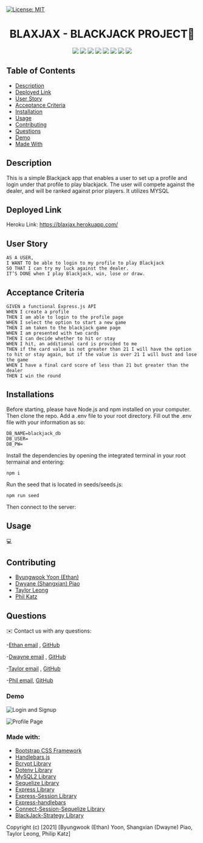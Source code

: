 
[![License: MIT](https://img.shields.io/badge/License-MIT-green.svg)](https://opensource.org/licenses/MIT)
<h1 align="center">BLAXJAX - BLACKJACK PROJECT👋</h1>
    
<p align="center">
    <img src="https://img.shields.io/badge/Javascript-yellow" />
    <img src="https://img.shields.io/badge/express-orange" />
    <img src="https://img.shields.io/badge/Sequelize-blue"  />
    <img src="https://img.shields.io/badge/mySQL-red"  />
    <img src="https://img.shields.io/badge/dotenv-green" />
    <img src="https://img.shields.io/badge/Handlebars-blueviolet" />
    <img src="https://img.shields.io/badge/BlackjackStrategy-lightgrey" />
    <img src="https://img.shields.io/badge/Bcrypt-ff69b4" />
</p>

## Table of Contents
- [Description](#Description)
- [Deployed Link](#Deployed-Link)
- [User Story](#User-Story)
- [Acceptance Criteria](#Acceptance-Criteria)
- [Installation](#Installation)
- [Usage](#Usage)
- [Contributing](#Contributing)
- [Questions](#Questions)
- [Demo](#Demo)
- [Made With](#Made-With)
   
## Description

This is a simple Blackjack app that enables a user to set up a profile and login under that profile to play blackjack.  The user will compete against the dealer, and will be ranked against prior players.  It utilizes MYSQL

## Deployed Link
Heroku Link: https://blaxjax.herokuapp.com/

## User Story
```
AS A USER,
I WANT TO be able to login to my profile to play Blackjack
SO THAT I can try my luck against the dealer.
IT’S DONE when I play Blackjack, win, lose or draw.
```  
## Acceptance Criteria
```
GIVEN a functional Express.js API
WHEN I create a profile
THEN I am able to login to the profile page
WHEN I select the option to start a new game
THEN I am taken to the blackjack game page
WHEN I am presented with two cards
THEN I can decide whether to hit or stay
WHEN I hit, an additional card is provided to me
THEN if the card value is not greater than 21 I will have the option to hit or stay again, but if the value is over 21 I will bust and lose the game
WHEN I have a final card score of less than 21 but greater than the dealer
THEN I win the round
```

## Installations
Before starting, please have Node.js and npm installed on your computer. Then clone the repo. Add a .env file to your root directory. Fill out the .env file with your information as so:

```
DB_NAME=blackjack_db
DB_USER=
DB_PW=
```

Install the dependencies by opening the integrated terminal in your root termainal and entering: 
```
npm i 
```
Run the seed that is located in seeds/seeds.js:
```
npm run seed
```
Then connect to the server:


## Usage
💻   

## Contributing
- [Byungwook Yoon (Ethan)](https://github.com/byung90/)
- [Dwyane (Shangxian) Piao](https://github.com/sj212131)
- [Taylor Leong](https://github.com/tjl2125/)
- [Phil Katz](https://github.com/PKatz1/)


## Questions
✉️ Contact us with any questions: 

-[Ethan email](mailto:....com) , [GitHub](https://github.com/byung90/) 

-[Dwayne email](mailto:....com) , [GitHub](https://github.com/sj212131) 

-[Taylor email](mailto:tjl2125@alum.barnard.edu) , [GitHub](https://github.com/tjl2125/) 

-[Phil email](mailto:pkatz@finkkatz.com), [GitHub](https://github.com/PKatz1/)

### Demo
![Login and Signup](./public/img/login-and-signup.png)

![Profile Page](./public/img/profile.png)


### Made with:
- <a href = "https://getbootstrap.com/docs/4.6/getting-started/introduction/">Bootstrap CSS Framework</a>
- <a href = "https://handlebarsjs.com/installation/">Handlebars.js </a>
- <a href = "https://www.npmjs.com/package/bcrypt">Bcrypt Library </a>
- <a href = "https://www.npmjs.com/package/dotenv">Dotenv Library</a>
- <a href = "https://www.npmjs.com/package/mysql2">MySQL2 Library</a>
- <a href = "https://sequelize.org/">Sequelize Library</a>
- <a href = "https://www.npmjs.com/package/express"> Express Library </a>
- <a href = "https://www.npmjs.com/package/express-session">Express-Session Library </a> 
- <a href = "https://www.npmjs.com/package/express-handlebars">Express-handlebars </a>
- <a href = "https://www.npmjs.com/package/connect-session-sequelize"> Connect-Session-Sequelize Library</a>
- <a href = "https://www.npmjs.com/package/blackjack-strategy">BlackJack-Strategy Library</a>

Copyright (c) [2021] [Byungwook (Ethan) Yoon, Shangxian (Dwayne) Piao, Taylor Leong, Philip Katz]
